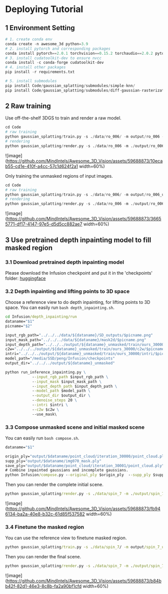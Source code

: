 # Deploying Tutorial

## 1 Environment Setting

```python
# 1. create conda env
conda create -n awesome_3d python=3.9
# 2. install pytorch and corresponding packages
conda install pytorch==2.0.1 torchvision==0.15.2 torchaudio==2.0.2 pytorch-cuda=11.8 -c pytorch -c nvidia
# 3. install cudatoolkit-dev to ensure nvcc
conda install -c conda-forge cudatoolkit-dev
# 4. install other packages
pip install -r requirements.txt

# 5. install submodules
pip install Code/gaussian_splatting/submodules/simple-knn/
pip install Code/gaussian_splatting/submodules/diff-gaussian-rasterization-confidence/
```

## 2 Raw training
Use off-the-shelf 3DGS to train and render a raw model.
```python
cd Code
# raw training
python gaussian_splatting/train.py -s ./data/ro_006/ -m output/ro_006 -u nothing
# rendering
python gaussian_splatting/render.py -s ./data/ro_006 -m ./output/ro_006 -u nothing
```
![image](https://github.com/MindIntels/Awesome_3D_Vision/assets/59688873/10ecab55-cd1e-410f-a4cc-57c1d624f2a1 width=60%)


Only training the unmasked regions of input images.
```python
cd Code
# raw training
python gaussian_splatting/train.py -s ./data/ro_006/ -m output/ro_006_unmasked -u nothing --mask_training
# rendering
python gaussian_splatting/render.py -s ./data/ro_006 -m ./output/ro_006_unmasked -u nothing
```
![image](https://github.com/MindIntels/Awesome_3D_Vision/assets/59688873/36655771-df17-4147-97e5-d5d5cc882ae7 width=60%)


## 3 Use pretrained depth inpainting model to fill masked region
### 3.1 Download pretrained depth inpainting model
Please download the Infusion checkpoint and put it in the 'checkpoints' folder: [huggingface](https://huggingface.co/Johanan0528/Infusion/tree/main)

### 3.2 Depth inpainting and lifting points to 3D space
Choose a reference view to do depth inpainting, for lifting points to 3D space.
You can easily run `bash depth_inpainting.sh`.
```cmd
cd Infusion/depth_inpainting/run
dataname="$1"
picname="$2"

input_rgb_path="../../../data/${dataname}/SD_outputs/$picname.png"
input_mask_path="../../../data/${dataname}/mask2d/$picname.png"
input_depth_path="../../../output/${dataname}_unmasked/train/ours_30000/depth/$picname.npy"
c2w="../../../output/${dataname}_unmasked/train/ours_30000/c2w/$picname.npy"
intri="../../../output/${dataname}_unmasked/train/ours_30000/intri/$picname.npy"
model_path="/media/SSD/peng/Infusion/checkpoints"
output_dir="../../../output/${dataname}_unmasked"

python run_inference_inpainting.py \
            --input_rgb_path $input_rgb_path \
            --input_mask $input_mask_path \
            --input_depth_path $input_depth_path \
            --model_path $model_path \
            --output_dir $output_dir \
            --denoise_steps 20 \
            --intri $intri \
            --c2w $c2w \
            --use_mask\
```

### 3.3 Compose unmasked scene and initial masked scene
You can easily run `bash compose.sh`.
```cmd
dataname="$1"

origin_ply="output/$dataname/point_cloud/iteration_30000/point_cloud.ply"
supp_ply="output/$dataname/img070_mask.ply"
save_ply="output/$dataname/point_cloud/iteration_30001/point_cloud.ply"
# Combine inpainted gaussians and incomplete gaussians.
python Infusion/compose.py --original_ply $origin_ply  --supp_ply $supp_ply --save_ply $save_ply --nb_points 100 --threshold 1.0
```
Then you can render the complete initial scene.
```cmd
python gaussian_splatting/render.py -s ./data/spin_7 -m ./output/spin_7_unmasked -u nothing
```
![image](https://github.com/MindIntels/Awesome_3D_Vision/assets/59688873/fb946134-ba2a-40e8-b32c-61d85f537582 width=60%)


### 3.4 Finetune the masked region
You can use the reference view to finetune masked region.
```cmd
python gaussian_splatting/train.py -s ./data/spin_7/ -m output/spin_7_unmasked -u img070.png -n data/spin_7/SD_outputs/img070.png --load_iteration 30001 --iteration 150
```
Then you can render the final scene.
```cmd
python gaussian_splatting/render.py -s ./data/spin_7 -m ./output/spin_7_unmasked -u nothing --iteration 150
```
![image](https://github.com/MindIntels/Awesome_3D_Vision/assets/59688873/b84bb42f-82d1-46e3-8c8b-fa2a90bf1cfd width=60%)

